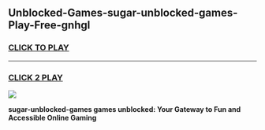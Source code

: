 
## Unblocked-Games-sugar-unblocked-games-Play-Free-gnhgl
<h3>
<a href="https://premium76.site?title=sugar-unblocked-games&ref=20M">CLICK TO PLAY</a></h3>
<hr>

<h3>
<a href="https://premium76.site?title=sugar-unblocked-games&ref=20M">CLICK 2 PLAY</a>
  
</h3>

<a href="https://premium76.site?title=sugar-unblocked-games&ref=19M"><img src="https://clearcache.store/games.png"></a>


**sugar-unblocked-games games unblocked: Your Gateway to Fun and Accessible Online Gaming**
